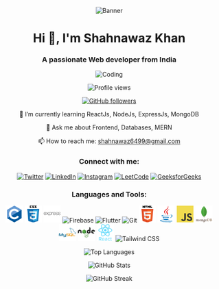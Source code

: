 
<!-- Banner Image -->
<p align="center">
  <img src="https://via.placeholder.com/1280x640/1E3A5F/FFFFFF?text=Shahnawaz+Khan+-+Software+Engineer+%7C+Tech+Enthusiast" alt="Banner" width="50%">
</p>
<h1 align="center">Hi 👋, I'm Shahnawaz Khan</h1>
<h3 align="center">A passionate Web developer from India</h3>

<p align="center">
  <img src="https://cdn.videoplasty.com/animation/chill-coding-programming-lo-fi-animation-stock-animation-21874-1280x720.jpg" alt="Coding" width="400">
</p>

<p align="center">
  <img src="https://komarev.com/ghpvc/?username=shahnawaz4518&label=Profile%20views&color=0e75b6&style=flat" alt="Profile views">
</p>

<p align="center">
  <a href="https://github.com/shahnawaz4518" target="_blank">
    <img src="https://img.shields.io/github/followers/shahnawaz4518?style=for-the-badge&logo=github" alt="GitHub followers">
  </a>
</p>

<p align="center"> 🌱 I’m currently learning ReactJs, NodeJs, ExpressJs, MongoDB </p>

<p align="center"> 💬 Ask me about Frontend, Databases, MERN </p>

<p align="center"> 📫 How to reach me: <a href="mailto:shahnawaz6499@gmail.com">shahnawaz6499@gmail.com</a> </p>

<h3 align="center">Connect with me:</h3>
<p align="center">
  <a href="https://twitter.com/iamsk_25" target="_blank"><img src="https://raw.githubusercontent.com/rahuldkjain/github-profile-readme-generator/master/src/images/icons/Social/twitter.svg" alt="Twitter" height="30" width="40"></a>
  <a href="https://linkedin.com/in/shahnawaz-khan-006487254" target="_blank"><img src="https://raw.githubusercontent.com/rahuldkjain/github-profile-readme-generator/master/src/images/icons/Social/linked-in-alt.svg" alt="LinkedIn" height="30" width="40"></a>
  <a href="https://instagram.com/shahnawazk_25" target="_blank"><img src="https://raw.githubusercontent.com/rahuldkjain/github-profile-readme-generator/master/src/images/icons/Social/instagram.svg" alt="Instagram" height="30" width="40"></a>
  <a href="https://www.leetcode.com/shahnawaz25" target="_blank"><img src="https://raw.githubusercontent.com/rahuldkjain/github-profile-readme-generator/master/src/images/icons/Social/leet-code.svg" alt="LeetCode" height="30" width="40"></a>
  <a href="https://auth.geeksforgeeks.org/user/https://www.geeksforgeeks.org/user/shahnawdo83/" target="_blank"><img src="https://raw.githubusercontent.com/rahuldkjain/github-profile-readme-generator/master/src/images/icons/Social/geeks-for-geeks.svg" alt="GeeksforGeeks" height="30" width="40"></a>
</p>

<h3 align="center">Languages and Tools:</h3>
<p align="center">
  <img src="https://raw.githubusercontent.com/devicons/devicon/master/icons/c/c-original.svg" alt="C" width="40" height="40">
  <img src="https://raw.githubusercontent.com/devicons/devicon/master/icons/css3/css3-original-wordmark.svg" alt="CSS3" width="40" height="40">
  <img src="https://raw.githubusercontent.com/devicons/devicon/master/icons/express/express-original-wordmark.svg" alt="Express.js" width="40" height="40">
  <img src="https://www.vectorlogo.zone/logos/firebase/firebase-icon.svg" alt="Firebase" width="40" height="40">
  <img src="https://www.vectorlogo.zone/logos/flutterio/flutterio-icon.svg" alt="Flutter" width="40" height="40">
  <img src="https://www.vectorlogo.zone/logos/git-scm/git-scm-icon.svg" alt="Git" width="40" height="40">
  <img src="https://raw.githubusercontent.com/devicons/devicon/master/icons/html5/html5-original-wordmark.svg" alt="HTML5" width="40" height="40">
  <img src="https://raw.githubusercontent.com/devicons/devicon/master/icons/java/java-original.svg" alt="Java" width="40" height="40">
  <img src="https://raw.githubusercontent.com/devicons/devicon/master/icons/javascript/javascript-original.svg" alt="JavaScript" width="40" height="40">
  <img src="https://raw.githubusercontent.com/devicons/devicon/master/icons/mongodb/mongodb-original-wordmark.svg" alt="MongoDB" width="40" height="40">
  <img src="https://raw.githubusercontent.com/devicons/devicon/master/icons/mysql/mysql-original-wordmark.svg" alt="MySQL" width="40" height="40">
  <img src="https://raw.githubusercontent.com/devicons/devicon/master/icons/nodejs/nodejs-original-wordmark.svg" alt="Node.js" width="40" height="40">
  <img src="https://raw.githubusercontent.com/devicons/devicon/master/icons/react/react-original-wordmark.svg" alt="React" width="40" height="40">
  <img src="https://www.vectorlogo.zone/logos/tailwindcss/tailwindcss-icon.svg" alt="Tailwind CSS" width="40" height="40">
</p>

<p align="center">
  <img src="https://github-readme-stats.vercel.app/api/top-langs/?username=shahnawaz4518&layout=compact" alt="Top Languages">
</p>

<p align="center">
  <img src="https://github-readme-stats.vercel.app/api?username=shahnawaz4518&show_icons=true" alt="GitHub Stats">
</p>

<p align="center">
  <img src="https://github-readme-streak-stats.herokuapp.com/?user=shahnawaz4518" alt="GitHub Streak">
</p>
